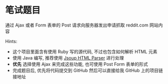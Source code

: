 # 笔试题目

通过 Ajax 或者 Form 表单的 Post 请求向服务器发出申请抓取 reddit.com 网站内容

Hints:

* 这个项目里面含有使用 Ruby 写的源代码, 不过也包含如何解析 HTML 元素
* 使用 Java 编写, 推荐使用 [Jsoup HTML Parser](http://jsoup.org/) 进行处理
* **优先** 选择使用 Ajax 来完成这些功能, 也可使用 Post Form 表单的形式
* 完成题目后, 优先将代码提交到 GitHub 然后可以直接给我 GitHub 上的项目链接地址